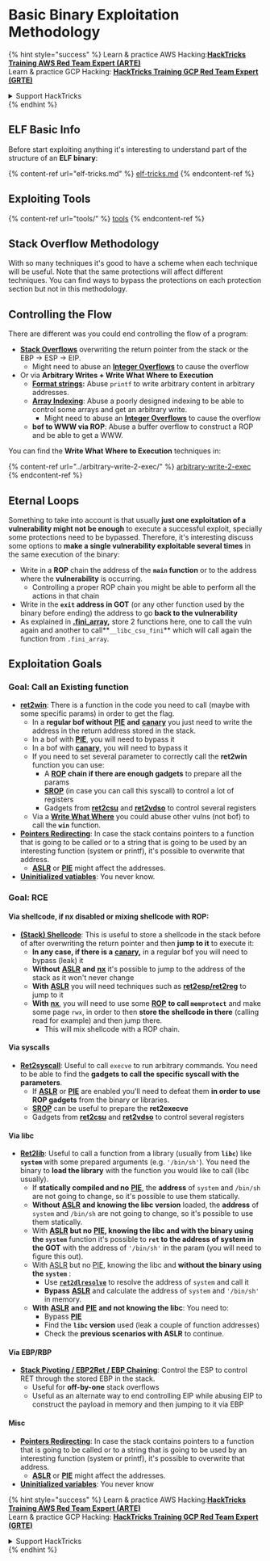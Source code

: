 # Basic Binary Exploitation Methodology

{% hint style="success" %}
Learn & practice AWS Hacking:<img src="/.gitbook/assets/arte.png" alt="" data-size="line">[**HackTricks Training AWS Red Team Expert (ARTE)**](https://training.hacktricks.xyz/courses/arte)<img src="/.gitbook/assets/arte.png" alt="" data-size="line">\
Learn & practice GCP Hacking: <img src="/.gitbook/assets/grte.png" alt="" data-size="line">[**HackTricks Training GCP Red Team Expert (GRTE)**<img src="/.gitbook/assets/grte.png" alt="" data-size="line">](https://training.hacktricks.xyz/courses/grte)

<details>

<summary>Support HackTricks</summary>

* Check the [**subscription plans**](https://github.com/sponsors/carlospolop)!
* **Join the** 💬 [**Discord group**](https://discord.gg/hRep4RUj7f) or the [**telegram group**](https://t.me/peass) or **follow** us on **Twitter** 🐦 [**@hacktricks\_live**](https://twitter.com/hacktricks\_live)**.**
* **Share hacking tricks by submitting PRs to the** [**HackTricks**](https://github.com/carlospolop/hacktricks) and [**HackTricks Cloud**](https://github.com/carlospolop/hacktricks-cloud) github repos.

</details>
{% endhint %}

## ELF Basic Info

Before start exploiting anything it's interesting to understand part of the structure of an **ELF binary**:

{% content-ref url="elf-tricks.md" %}
[elf-tricks.md](elf-tricks.md)
{% endcontent-ref %}

## Exploiting Tools

{% content-ref url="tools/" %}
[tools](tools/)
{% endcontent-ref %}

## Stack Overflow Methodology

With so many techniques it's good to have a scheme when each technique will be useful. Note that the same protections will affect different techniques. You can find ways to bypass the protections on each protection section but not in this methodology.

## Controlling the Flow

There are different was you could end controlling the flow of a program:

* [**Stack Overflows**](../stack-overflow/) overwriting the return pointer from the stack or the EBP -> ESP -> EIP.
  * Might need to abuse an [**Integer Overflows**](../integer-overflow.md) to cause the overflow
* Or via **Arbitrary Writes + Write What Where to Execution**
  * [**Format strings**](../format-strings/)**:** Abuse `printf` to write arbitrary content in arbitrary addresses.
  * [**Array Indexing**](../array-indexing.md): Abuse a poorly designed indexing to be able to control some arrays and get an arbitrary write.
    * Might need to abuse an [**Integer Overflows**](../integer-overflow.md) to cause the overflow
  * **bof to WWW via ROP**: Abuse a buffer overflow to construct a ROP and be able to get a WWW.

You can find the **Write What Where to Execution** techniques in:

{% content-ref url="../arbitrary-write-2-exec/" %}
[arbitrary-write-2-exec](../arbitrary-write-2-exec/)
{% endcontent-ref %}

## Eternal Loops

Something to take into account is that usually **just one exploitation of a vulnerability might not be enough** to execute a successful exploit, specially some protections need to be bypassed. Therefore, it's interesting discuss some options to **make a single vulnerability exploitable several times** in the same execution of the binary:

* Write in a **ROP** chain the address of the **`main` function** or to the address where the **vulnerability** is occurring.
  * Controlling a proper ROP chain you might be able to perform all the actions in that chain
* Write in the **`exit` address in GOT** (or any other function used by the binary before ending) the address to go **back to the vulnerability**
* As explained in [**.fini\_array**](../arbitrary-write-2-exec/www2exec-.dtors-and-.fini\_array.md#eternal-loop)**,** store 2 functions here, one to call the vuln again and another to call**`__libc_csu_fini`** which will call again the function from `.fini_array`.

## Exploitation Goals

### Goal: Call an Existing function

* [**ret2win**](./#ret2win): There is a function in the code you need to call (maybe with some specific params) in order to get the flag.
  * In a **regular bof without** [**PIE**](../common-binary-protections-and-bypasses/pie/) **and** [**canary**](../common-binary-protections-and-bypasses/stack-canaries/) you just need to write the address in the return address stored in the stack.
  * In a bof with [**PIE**](../common-binary-protections-and-bypasses/pie/), you will need to bypass it
  * In a bof with [**canary**](../common-binary-protections-and-bypasses/stack-canaries/), you will need to bypass it
  * If you need to set several parameter to correctly call the **ret2win** function you can use:
    * A [**ROP**](./#rop-and-ret2...-techniques) **chain if there are enough gadgets** to prepare all the params
    * [**SROP**](../rop-return-oriented-programing/srop-sigreturn-oriented-programming/) (in case you can call this syscall) to control a lot of registers
    * Gadgets from [**ret2csu**](../rop-return-oriented-programing/ret2csu.md) and [**ret2vdso**](../rop-return-oriented-programing/ret2vdso.md) to control several registers
  * Via a [**Write What Where**](../arbitrary-write-2-exec/) you could abuse other vulns (not bof) to call the **`win`** function.
* [**Pointers Redirecting**](../stack-overflow/pointer-redirecting.md): In case the stack contains pointers to a function that is going to be called or to a string that is going to be used by an interesting function (system or printf), it's possible to overwrite that address.
  * [**ASLR**](../common-binary-protections-and-bypasses/aslr/) or [**PIE**](../common-binary-protections-and-bypasses/pie/) might affect the addresses.
* [**Uninitialized vatiables**](../stack-overflow/uninitialized-variables.md): You never know.

### Goal: RCE

#### Via shellcode, if nx disabled or mixing shellcode with ROP:

* [**(Stack) Shellcode**](./#stack-shellcode): This is useful to store a shellcode in the stack before of after overwriting the return pointer and then **jump to it** to execute it:
  * **In any case, if there is a** [**canary**](../common-binary-protections-and-bypasses/stack-canaries/)**,** in a regular bof you will need to bypass (leak) it
  * **Without** [**ASLR**](../common-binary-protections-and-bypasses/aslr/) **and** [**nx**](../common-binary-protections-and-bypasses/no-exec-nx.md) it's possible to jump to the address of the stack as it won't never change
  * **With** [**ASLR**](../common-binary-protections-and-bypasses/aslr/) you will need techniques such as [**ret2esp/ret2reg**](../rop-return-oriented-programing/ret2esp-ret2reg.md) to jump to it
  * **With** [**nx**](../common-binary-protections-and-bypasses/no-exec-nx.md), you will need to use some [**ROP**](../rop-return-oriented-programing/) **to call `memprotect`** and make some page `rwx`, in order to then **store the shellcode in there** (calling read for example) and then jump there.
    * This will mix shellcode with a ROP chain.

#### Via syscalls

* [**Ret2syscall**](../rop-return-oriented-programing/rop-syscall-execv/): Useful to call `execve` to run arbitrary commands. You need to be able to find the **gadgets to call the specific syscall with the parameters**.
  * If [**ASLR**](../common-binary-protections-and-bypasses/aslr/) or [**PIE**](../common-binary-protections-and-bypasses/pie/) are enabled you'll need to defeat them **in order to use ROP gadgets** from the binary or libraries.
  * [**SROP**](../rop-return-oriented-programing/srop-sigreturn-oriented-programming/) can be useful to prepare the **ret2execve**
  * Gadgets from [**ret2csu**](../rop-return-oriented-programing/ret2csu.md) and [**ret2vdso**](../rop-return-oriented-programing/ret2vdso.md) to control several registers

#### Via libc

* [**Ret2lib**](../rop-return-oriented-programing/ret2lib/): Useful to call a function from a library (usually from **`libc`**) like **`system`** with some prepared arguments (e.g. `'/bin/sh'`). You need the binary to **load the library** with the function you would like to call (libc usually).
  * If **statically compiled and no** [**PIE**](../common-binary-protections-and-bypasses/pie/), the **address** of `system` and `/bin/sh` are not going to change, so it's possible to use them statically.
  * **Without** [**ASLR**](../common-binary-protections-and-bypasses/aslr/) **and knowing the libc version** loaded, the **address** of `system` and `/bin/sh` are not going to change, so it's possible to use them statically.
  * With [**ASLR**](../common-binary-protections-and-bypasses/aslr/) **but no** [**PIE**](../common-binary-protections-and-bypasses/pie/)**, knowing the libc and with the binary using the `system`** function  it's possible to **`ret` to the address of system in the GOT** with the address of `'/bin/sh'` in the param (you will need to figure this out).
  * With [ASLR](../common-binary-protections-and-bypasses/aslr/) but no [PIE](../common-binary-protections-and-bypasses/pie/), knowing the libc and **without the binary using the `system`** :
    * Use [**`ret2dlresolve`**](../rop-return-oriented-programing/ret2dlresolve.md) to resolve the address of `system` and call it&#x20;
    * **Bypass** [**ASLR**](../common-binary-protections-and-bypasses/aslr/) and calculate the address of `system` and `'/bin/sh'` in memory.
  * **With** [**ASLR**](../common-binary-protections-and-bypasses/aslr/) **and** [**PIE**](../common-binary-protections-and-bypasses/pie/) **and not knowing the libc**: You need to:
    * Bypass [**PIE**](../common-binary-protections-and-bypasses/pie/)
    * Find the **`libc` version** used (leak a couple of function addresses)
    * Check the **previous scenarios with ASLR** to continue.

#### Via EBP/RBP

* [**Stack Pivoting / EBP2Ret / EBP Chaining**](../stack-overflow/stack-pivoting-ebp2ret-ebp-chaining.md): Control the ESP to control RET through the stored EBP in the stack.
  * Useful for **off-by-one** stack overflows
  * Useful as an alternate way to end controlling EIP while abusing EIP to construct the payload in memory and then jumping to it via EBP

#### Misc

* [**Pointers Redirecting**](../stack-overflow/pointer-redirecting.md): In case the stack contains pointers to a function that is going to be called or to a string that is going to be used by an interesting function (system or printf), it's possible to overwrite that address.
  * [**ASLR**](../common-binary-protections-and-bypasses/aslr/) or [**PIE**](../common-binary-protections-and-bypasses/pie/) might affect the addresses.
* [**Uninitialized variables**](../stack-overflow/uninitialized-variables.md): You never know

{% hint style="success" %}
Learn & practice AWS Hacking:<img src="/.gitbook/assets/arte.png" alt="" data-size="line">[**HackTricks Training AWS Red Team Expert (ARTE)**](https://training.hacktricks.xyz/courses/arte)<img src="/.gitbook/assets/arte.png" alt="" data-size="line">\
Learn & practice GCP Hacking: <img src="/.gitbook/assets/grte.png" alt="" data-size="line">[**HackTricks Training GCP Red Team Expert (GRTE)**<img src="/.gitbook/assets/grte.png" alt="" data-size="line">](https://training.hacktricks.xyz/courses/grte)

<details>

<summary>Support HackTricks</summary>

* Check the [**subscription plans**](https://github.com/sponsors/carlospolop)!
* **Join the** 💬 [**Discord group**](https://discord.gg/hRep4RUj7f) or the [**telegram group**](https://t.me/peass) or **follow** us on **Twitter** 🐦 [**@hacktricks\_live**](https://twitter.com/hacktricks\_live)**.**
* **Share hacking tricks by submitting PRs to the** [**HackTricks**](https://github.com/carlospolop/hacktricks) and [**HackTricks Cloud**](https://github.com/carlospolop/hacktricks-cloud) github repos.

</details>
{% endhint %}
